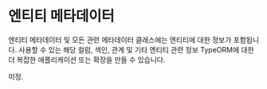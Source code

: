 # 엔티티 메타데이터

엔티티 메타데이터 및 모든 관련 메타데이터 클래스에는 엔티티에 대한 정보가 포함됩니다.
사용할 수 있는 해당 컬럼, 색인, 관계 및 기타 엔티티 관련 정보
TypeORM에 대한 더 복잡한 애플리케이션 또는 확장을 만들 수 있습니다.

미정.